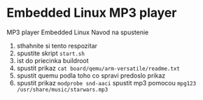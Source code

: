 # Embedded Linux MP3 player

MP3 player Embedded Linux
Navod na spustenie

1. sthahnite si tento respozitar
2. spustite skript ```start.sh```
3. ist do priecinka buildroot
4. spustit prikaz ```cat board/qemu/arm-versatile/readme.txt```
5. spustit quemu podla toho co spravi predoslo prikaz
6. spustit prikaz ```modprobe snd-aaci```
spustit mp3 pomocou ```mpg123 /usr/share/music/starwars.mp3```
